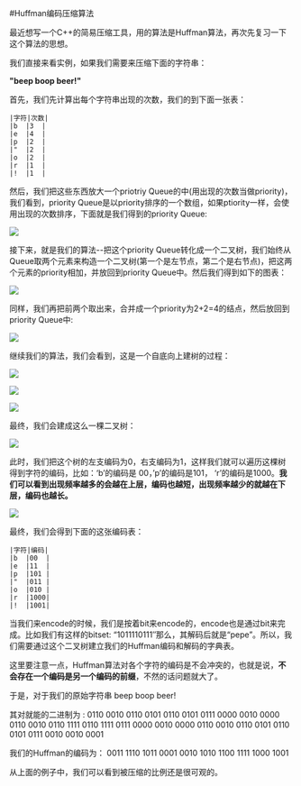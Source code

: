#Huffman编码压缩算法

最近想写一个C++的简易压缩工具，用的算法是Huffman算法，再次先复习一下这个算法的思想。

我们直接来看实例，如果我们需要来压缩下面的字符串：

**"beep boop beer!"**

首先，我们先计算出每个字符串出现的次数，我们的到下面一张表：

	|字符|次数|
	|b  |3  |
	|e  |4  |
	|p  |2  |
	|"  |2  |
	|o  |2  |
	|r  |1  |
	|!  |1  |
然后，我们把这些东西放大一个priotriy Queue的中(用出现的次数当做priority)，我们看到，priority Queue是以priority排序的一个数组，如果ptiority一样，会使用出现的次数排序，下面就是我们得到的priority Queue:

![](http://coolshell.cn//wp-content/uploads/2012/05/coada1.png)

接下来，就是我们的算法--把这个priority Queue转化成一个二叉树，我们始终从Queue取两个元素来构造一个二叉树(第一个是左节点，第二个是右节点)，把这两个元素的priority相加，并放回到priority Queue中。然后我们得到如下的图表：

![](http://coolshell.cn//wp-content/uploads/2012/05/coada2.png)

同样，我们再把前两个取出来，合并成一个priority为2+2=4的结点，然后放回到priority Queue中:

![](http://coolshell.cn//wp-content/uploads/2012/05/coada31.png)

继续我们的算法，我们会看到，这是一个自底向上建树的过程：

![](http://coolshell.cn//wp-content/uploads/2012/05/coada4.png)

![](http://coolshell.cn//wp-content/uploads/2012/05/coada5.png)

![](http://coolshell.cn//wp-content/uploads/2012/05/coada61.png)

最终，我们会建成这么一棵二叉树：

![](http://coolshell.cn//wp-content/uploads/2012/05/arbore_final.png)

此时，我们把这个树的左支编码为0，右支编码为1，这样我们就可以遍历这棵树得到字符的编码，比如：‘b’的编码是 00，’p’的编码是101， ‘r’的编码是1000。**我们可以看到出现频率越多的会越在上层，编码也越短，出现频率越少的就越在下层，编码也越长。**

![](http://coolshell.cn//wp-content/uploads/2012/05/arbore_final_numerotat.png)

最终，我们会得到下面的这张编码表：

	|字符|编码|
	|b  |00  |
	|e  |11  |
	|p  |101 |
	|"  |011 |
	|o  |010 |
	|r  |1000|
	|!  |1001|
	
当我们来encode的时候，我们是按着bit来encode的，encode也是通过bit来完成。比如我们有这样的bitset: “1011110111″那么，其解码后就是“pepe”。所以，我们需要通过这个二叉树建立我们的Huffman编码和解码的字典表。

这里要注意一点，Huffman算法对各个字符的编码是不会冲突的，也就是说，**不会存在一个编码是另一个编码的前缀**，不然的话问题就大了。

于是，对于我们的原始字符串  beep boop beer!

其对就能的二进制为 : 0110 0010 0110 0101 0110 0101 0111 0000 0010 0000 0110 0010 0110 1111 0110 1111 0111 0000 0010 0000 0110 0010 0110 0101 0110 0101 0111 0010 0010 0001

我们的Huffman的编码为： 0011 1110 1011 0001 0010 1010 1100 1111 1000 1001

从上面的例子中，我们可以看到被压缩的比例还是很可观的。





